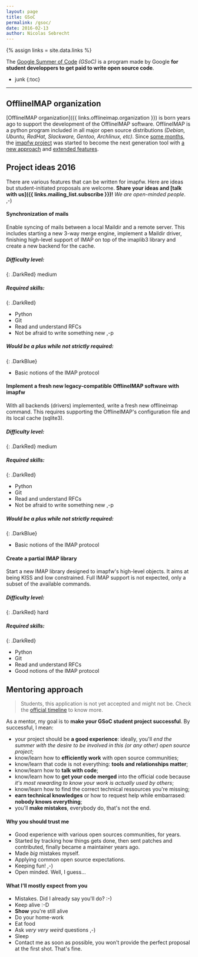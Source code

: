 ```yaml
---
layout: page
title: GSoC
permalink: /gsoc/
date: 2016-02-13
author: Nicolas Sebrecht
---
```


{% assign links = site.data.links %}

The [Google Summer of Code](https://developers.google.com/open-source/gsoc/) *(GSoC)* is a program made by Google **for student developpers to get paid to write open source code**.


* junk
{:toc}

---

## OfflineIMAP organization

[OfflineIMAP organization]({{ links.offlineimap.organization }}) is born years ago to support the development of the OfflineIMAP software. OfflineIMAP is a python program included in all major open source distributions *(Debian, Ubuntu, RedHat, Slackware, Gentoo, Archlinux, etc)*. Since [some months](http://offlineimap.org/development/2015/10/08/imapfw-is-made-public.html), the [imapfw project](https://github.com/OfflineIMAP/imapfw) was started to become the next generation tool with [a new approach](http://www.dailymotion.com/video/x3gpqqs_introduce-imapfw-syncaccounts_tech) and [extended features](https://gist.github.com/nicolas33/003f1b7184c7dfb26192).


## Project ideas 2016

There are various features that can be written for imapfw. Here are ideas but student-initiated proposals are welcome. **Share your ideas and [talk with us]({{ links.mailing_list.subscribe }})!** *We are open-minded people*. ,-)


#### Synchronization of mails

Enable syncing of mails between a local Maildir and a remote server. This includes starting a new 3-way merge engine, implement a Maildir driver, finishing high-level support of IMAP on top of the imaplib3 library and create a new backend for the cache.

##### Difficulty level:

{: .DarkRed}
medium

##### Required skills:

{: .DarkRed}
* Python
* Git
* Read and understand RFCs
* Not be afraid to write something new ,-p

##### Would be a plus while not strictly required:

{: .DarkBlue}
* Basic notions of the IMAP protocol

#### Implement a fresh new legacy-compatible OfflineIMAP software with imapfw

With all backends (drivers) implemented, write a fresh new offlineimap command. This requires supporting the OfflineIMAP's configuration file and its local cache (sqlite3).

##### Difficulty level:

{: .DarkRed}
medium

##### Required skills:

{: .DarkRed}
* Python
* Git
* Read and understand RFCs
* Not be afraid to write something new ,-p

##### Would be a plus while not strictly required:

{: .DarkBlue}
* Basic notions of the IMAP protocol

#### Create a partial IMAP library

Start a new IMAP library designed to imapfw's high-level objects. It aims at being KISS and low constrained. Full IMAP support is not expected, only a subset of the available commands.

##### Difficulty level:

{: .DarkRed}
hard

##### Required skills:

{: .DarkRed}
* Python
* Git
* Read and understand RFCs
* Good notions of the IMAP protocol


## Mentoring approach

> Students, this application is not yet accepted and might not be. Check the [official timeline](https://developers.google.com/open-source/gsoc/timeline) to know more.

As a mentor, my goal is to **make your GSoC student project successful**. By successful, I mean:

* your project should be **a good experience**: ideally, you'll *end the summer with the desire to be involved in this (or any other) open source project*;
* know/learn how to **efficiently work** with open source communities;
* know/learn that code is not everything: **tools and relationships matter**;
* know/learn how to **talk with code**;
* know/learn how to **get your code merged** into the official code because *it's most rewarding to know your work is actually used by others*;
* know/learn how to find the correct technical ressources you're missing;
* **earn technical knowledges** or how to request help while embarrased: **nobody knows everything**;
* you'll **make mistakes**, everybody do, that's not the end.

#### Why you should trust me

* Good experience with various open sources communities, for years.
* Started by tracking how things gets done, then sent patches and contributed, finally became a maintainer years ago.
* Made *big* mistakes myself.
* Applying common open source expectations.
* Keeping fun! ,-)
* Open minded. Well, I guess...

#### What I'll mostly expect from you

* Mistakes. Did I already say you'll do? :-)
* Keep alive :-D
* **Show** you're still alive
* Do your home-work
* Eat food
* Ask *very very weird* questions ,-)
* Sleep
* Contact me as soon as possible, you won't provide the perfect proposal at the first shot. That's fine.


<!--
vim: ts=2 expandtab :
-->
